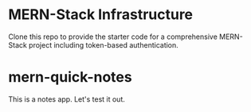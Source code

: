 # MERN-Stack Infrastructure

Clone this repo to provide the starter code for a comprehensive MERN-Stack project including token-based authentication.
# mern-quick-notes

This is a notes app. Let's test it out.